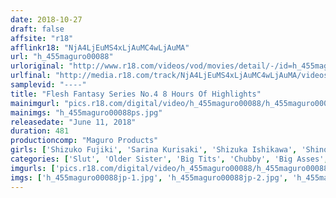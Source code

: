 ```yaml
---
date: 2018-10-27
draft: false
affsite: "r18"
afflinkr18: "NjA4LjEuMS4xLjAuMC4wLjAuMA"
url: "h_455maguro00088"
urloriginal: "http://www.r18.com/videos/vod/movies/detail/-/id=h_455maguro00088"
urlfinal: "http://media.r18.com/track/NjA4LjEuMS4xLjAuMC4wLjAuMA/videos/vod/movies/detail/-/id=h_455maguro00088"
samplevid: "----"
title: "Flesh Fantasy Series No.4 8 Hours Of Highlights"
mainimgurl: "pics.r18.com/digital/video/h_455maguro00088/h_455maguro00088ps.jpg"
mainimgs: "h_455maguro00088ps.jpg"
releasedate: "June 11, 2018"
duration: 481
productioncomp: "Maguro Products"
girls: ['Shizuko Fujiki', 'Sarina Kurisaki', 'Shizuka Ishikawa', 'Shinobu Mitsuki']
categories: ['Slut', 'Older Sister', 'Big Tits', 'Chubby', 'Big Asses', 'Miniskirt', 'Swimsuits', 'Compilation', 'Over 4 Hours', 'Hi-Def']
imgurls: ['pics.r18.com/digital/video/h_455maguro00088/h_455maguro00088jp-1.jpg', 'pics.r18.com/digital/video/h_455maguro00088/h_455maguro00088jp-2.jpg', 'pics.r18.com/digital/video/h_455maguro00088/h_455maguro00088jp-3.jpg', 'pics.r18.com/digital/video/h_455maguro00088/h_455maguro00088jp-4.jpg', 'pics.r18.com/digital/video/h_455maguro00088/h_455maguro00088jp-5.jpg', 'pics.r18.com/digital/video/h_455maguro00088/h_455maguro00088jp-6.jpg', 'pics.r18.com/digital/video/h_455maguro00088/h_455maguro00088jp-7.jpg', 'pics.r18.com/digital/video/h_455maguro00088/h_455maguro00088jp-8.jpg', 'pics.r18.com/digital/video/h_455maguro00088/h_455maguro00088jp-9.jpg', 'pics.r18.com/digital/video/h_455maguro00088/h_455maguro00088jp-10.jpg', 'pics.r18.com/digital/video/h_455maguro00088/h_455maguro00088jp-11.jpg', 'pics.r18.com/digital/video/h_455maguro00088/h_455maguro00088jp-12.jpg', 'pics.r18.com/digital/video/h_455maguro00088/h_455maguro00088jp-13.jpg', 'pics.r18.com/digital/video/h_455maguro00088/h_455maguro00088jp-14.jpg', 'pics.r18.com/digital/video/h_455maguro00088/h_455maguro00088jp-15.jpg', 'pics.r18.com/digital/video/h_455maguro00088/h_455maguro00088jp-16.jpg', 'pics.r18.com/digital/video/h_455maguro00088/h_455maguro00088jp-17.jpg', 'pics.r18.com/digital/video/h_455maguro00088/h_455maguro00088jp-18.jpg', 'pics.r18.com/digital/video/h_455maguro00088/h_455maguro00088jp-19.jpg', 'pics.r18.com/digital/video/h_455maguro00088/h_455maguro00088jp-20.jpg']
imgs: ['h_455maguro00088jp-1.jpg', 'h_455maguro00088jp-2.jpg', 'h_455maguro00088jp-3.jpg', 'h_455maguro00088jp-4.jpg', 'h_455maguro00088jp-5.jpg', 'h_455maguro00088jp-6.jpg', 'h_455maguro00088jp-7.jpg', 'h_455maguro00088jp-8.jpg', 'h_455maguro00088jp-9.jpg', 'h_455maguro00088jp-10.jpg', 'h_455maguro00088jp-11.jpg', 'h_455maguro00088jp-12.jpg', 'h_455maguro00088jp-13.jpg', 'h_455maguro00088jp-14.jpg', 'h_455maguro00088jp-15.jpg', 'h_455maguro00088jp-16.jpg', 'h_455maguro00088jp-17.jpg', 'h_455maguro00088jp-18.jpg', 'h_455maguro00088jp-19.jpg', 'h_455maguro00088jp-20.jpg']
---
```

